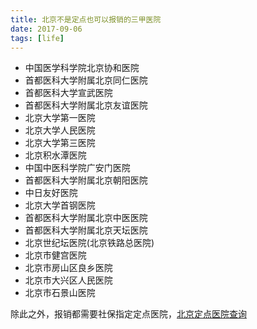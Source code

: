 ```yaml
---
title: 北京不是定点也可以报销的三甲医院
date: 2017-09-06
tags: [life]
---
```




- 中国医学科学院北京协和医院
- 首都医科大学附属北京同仁医院
- 首都医科大学宣武医院
- 首都医科大学附属北京友谊医院
- 北京大学第一医院
- 北京大学人民医院
- 北京大学第三医院
- 北京积水潭医院
- 中国中医科学院广安门医院
- 首都医科大学附属北京朝阳医院
- 中日友好医院
- 北京大学首钢医院
- 首都医科大学附属北京中医医院
- 首都医科大学附属北京天坛医院
- 北京世纪坛医院(北京铁路总医院)
- 北京市健宫医院
- 北京市房山区良乡医院
- 北京市大兴区人民医院
- 北京市石景山医院

除此之外，报销都需要社保指定定点医院，[北京定点医院查询](http://www.bjrbj.gov.cn/LDJAPP/search/ddyy/index_new.jsp)
